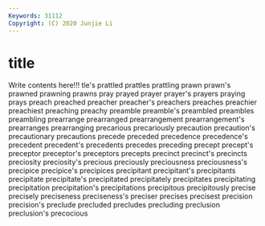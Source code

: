 ```yaml
---
Keywords: 31112
Copyright: (C) 2020 Junjie Li
---
```


# title

Write contents here!!!
tle's 
prattled 
prattles 
prattling 
prawn 
prawn's 
prawned 
prawning 
prawns
pray 
prayed 
prayer 
prayer's 
prayers 
praying 
prays 
preach 
preached 
preacher
preacher's 
preachers 
preaches 
preachier 
preachiest 
preaching 
preachy 
preamble 
preamble's 
preambled
preambles 
preambling 
prearrange 
prearranged 
prearrangement 
prearrangement's 
prearranges 
prearranging 
precarious 
precariously
precaution 
precaution's 
precautionary 
precautions 
precede 
preceded 
precedence 
precedence's 
precedent 
precedent's
precedents 
precedes 
preceding 
precept 
precept's 
preceptor 
preceptor's 
preceptors 
precepts 
precinct
precinct's 
precincts 
preciosity 
preciosity's 
precious 
preciously 
preciousness 
preciousness's 
precipice 
precipice's
precipices 
precipitant 
precipitant's 
precipitants 
precipitate 
precipitate's 
precipitated 
precipitately 
precipitates 
precipitating
precipitation 
precipitation's 
precipitations 
precipitous 
precipitously 
precise 
precisely 
preciseness 
preciseness's 
preciser
precises 
precisest 
precision 
precision's 
preclude 
precluded 
precludes 
precluding 
preclusion 
preclusion's
precocious 

